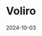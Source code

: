 ---  
layout: startup_page  
title: "Voliro"  
id: "voliro.com"  
permalink: "/volirovoliro.com10032024/"  
website: "https://voliro.com/"  
funding_round: "Series A"  
funding_amount: "$12M"  
investors: "Cherry Ventures, existing business angels, family offices"  
about: "Voliro develops and provides a subscription-based service using flying robots for industrial inspections, particularly in hazardous environments. Their drones utilize advanced tilting rotors for 360-degree maneuverability and various sensors to perform tasks like dry film thickness measurements, reducing downtime and improving efficiency for clients in sectors like oil and gas and energy."  
markets: "Robotics, Industrial Inspection, Energy"  
hq: "Zurich, Zurich, Switzerland"  
founded_year: "2019"  
linkedin: "https://www.linkedin.com/company/voliro-ch/"  
twitter: ""  
instagram: ""  
facebook: ""  
crunchbase: "https://www.crunchbase.com/organization/voliro-airborne-robotics"  
pitchbook: "https://pitchbook.com/profiles/company/264678-67"  

date_display: "03-Oct-2024"  
date: "2024-10-03"

# SEO Optimization  
meta_title: "Voliro - Series A Funding ($12M)"  
meta_description: "Voliro, Voliro develops and provides a subscription-based service using flying robots for industrial inspections, particularly in hazardous environments. Thei..."  
meta_keywords: "Voliro, Robotics, Industrial Inspection, Energy, Series A funding"  
canonical_url: "https://startup.projectstartups.com/volirovoliro.com10032024/"  
---